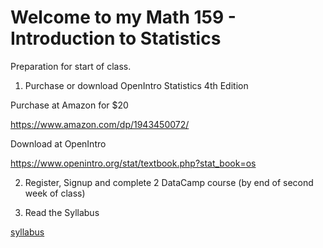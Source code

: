 # Welcome to my Math 159 - Introduction to Statistics

Preparation for start of class.
1.  Purchase or download OpenIntro Statistics 4th Edition

Purchase at Amazon for $20

<https://www.amazon.com/dp/1943450072/>

Download at OpenIntro 

<https://www.openintro.org/stat/textbook.php?stat_book=os>

2.  Register, Signup and complete 2 DataCamp course (by end of second week of class)

3.  Read the Syllabus

[syllabus](../syllabus/index.md)



   
